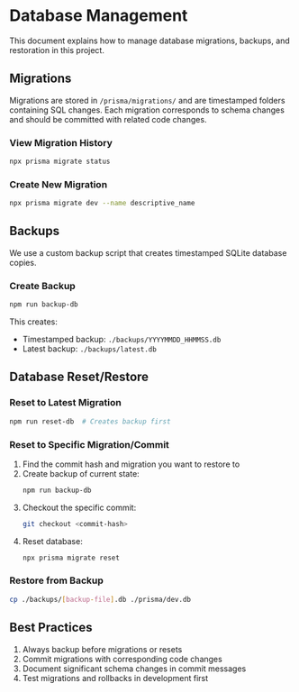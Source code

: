 # Database Management

This document explains how to manage database migrations, backups, and restoration in this project.

## Migrations

Migrations are stored in `/prisma/migrations/` and are timestamped folders containing SQL changes. Each migration corresponds to schema changes and should be committed with related code changes.

### View Migration History
```bash
npx prisma migrate status
```

### Create New Migration
```bash
npx prisma migrate dev --name descriptive_name
```

## Backups

We use a custom backup script that creates timestamped SQLite database copies.

### Create Backup
```bash
npm run backup-db
```

This creates:
- Timestamped backup: `./backups/YYYYMMDD_HHMMSS.db`
- Latest backup: `./backups/latest.db`

## Database Reset/Restore

### Reset to Latest Migration
```bash
npm run reset-db  # Creates backup first
```

### Reset to Specific Migration/Commit
1. Find the commit hash and migration you want to restore to
2. Create backup of current state:
   ```bash
   npm run backup-db
   ```
3. Checkout the specific commit:
   ```bash
   git checkout <commit-hash>
   ```
4. Reset database:
   ```bash
   npx prisma migrate reset
   ```

### Restore from Backup
```bash
cp ./backups/[backup-file].db ./prisma/dev.db
```

## Best Practices
1. Always backup before migrations or resets
2. Commit migrations with corresponding code changes
3. Document significant schema changes in commit messages
4. Test migrations and rollbacks in development first 